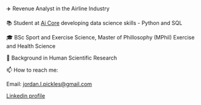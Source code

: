 :airplane: Revenue Analyst in the Airline Industry

:books: Student at [Ai Core](https://www.theaicore.com) developing data science skills - Python and SQL

:mortar_board: BSc Sport and Exercise Science, Master of Phillosophy (MPhil) Exercise and Health Science

:microscope: Background in Human Scientific Research

:mailbox: How to reach me: 

Email: jordan.l.pickles@gmail.com 

[Linkedin profile](https://www.theaicore.com)



